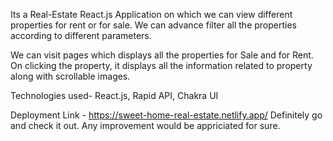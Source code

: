 Its a Real-Estate React.js Application on which we can view different properties for rent or for sale.
We can advance filter all the properties according to different parameters.

We can visit pages which displays all the properties for Sale and for Rent. On clicking the property, it displays all the information related to property along with scrollable images.

Technologies used-
React.js, Rapid API, Chakra UI

Deployment Link - https://sweet-home-real-estate.netlify.app/
Definitely go and check it out. Any improvement would be appriciated for sure.
